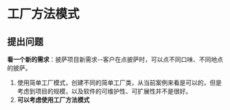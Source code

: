 #  工厂方法模式
##  提出问题
**看一个新的需求**：披萨项目新需求--客户在点披萨时，可以点不同口味、不同地点的披萨。
1. 使用简单工厂模式，创建不同的简单工厂类，从当前案例来看是可以的，但是考虑到项目的规模，以及软件的可维护性、可扩展性并不是很好。
2. **可以考虑使用工厂方法模式**